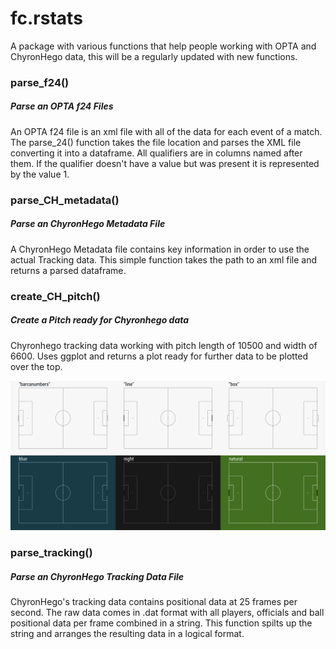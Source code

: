 # fc.rstats
A package with various functions that help people working with OPTA and ChyronHego data, this will be a regularly updated with new functions. 

### parse_f24()
##### Parse an OPTA f24 Files 
An OPTA f24 file is an xml file with all of the data for each event of a match. The parse_24() function takes the file location and parses the XML file converting it into a dataframe. All qualifiers are in columns named after them. If the qualifier doesn't have a value but was present it is represented by the value 1.

### parse_CH_metadata()
##### Parse an ChyronHego Metadata File 
A ChyronHego Metadata file contains key information in order to use the actual Tracking data. This simple function takes the path to an xml file and returns a parsed dataframe.

### create_CH_pitch()
##### Create a Pitch ready for Chyronhego data
Chyronhego tracking data working with pitch length of 10500 and width of 6600. Uses ggplot and returns a plot ready for further data to be plotted over the top.   

![](https://github.com/FCrSTATS/fc.rstats/blob/master/images/CHpitchoptions.jpg)

### parse_tracking()
##### Parse an ChyronHego Tracking Data File 
ChyronHego's tracking data contains positional data at 25 frames per second. The raw data comes in .dat format with all players, officials and ball positional data per frame combined in a string. This function spilts up the string and arranges the resulting data in a logical format.  
